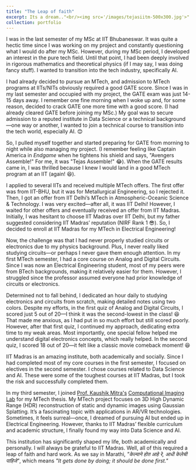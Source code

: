 ```yaml
---
title: "The Leap of faith"
excerpt: Its a dream.."<br/><img src='/images/tejasiitm-500x300.jpg'>"
collection: portfolio
---
```


I was in the last semester of my MSc at IIT Bhubaneswar. It was quite a hectic time since I was working on my project and constantly questioning what I would do after my MSc. However, during my MSc period, I developed an interest in the pure tech field. Until that point, I had been deeply involved in rigorous mathematics and theoretical physics (if I may say, I was doing fancy stuff). I wanted to transition into the tech industry, specifically AI.

I had already decided to pursue an MTech, and admission to MTech programs at IITs/NITs obviously required a good GATE score. Since I was in my last semester and occupied with my project, the GATE exam was just 14-15 days away. I remember one fine morning when I woke up and, for some reason, decided to crack GATE one more time with a good score. (I had already cleared GATE before joining my MSc.) My goal was to secure admission to a reputed institute in Data Science or a technical background—one way or another, I wanted to join a technical course to transition into the tech world, especially AI. 😊

So, I pulled myself together and started preparing for GATE from morning to night while also managing my project. (I remember feeling like Captain America in *Endgame* when he tightens his shield and says, "Avengers Assemble!" For me, it was "Tejas Assemble!" 😂). When the GATE results came in, I was thrilled because I knew I would land in a good MTech program at an IIT (again! 😆).

I applied to several IITs and received multiple MTech offers. The first offer was from IIT-BHU, but it was for Metallurgical Engineering, so I rejected it. Then, I got an offer from IIT Delhi’s MTech in Atmospheric-Oceanic Science & Technology. I was very excited—after all, it was IIT Delhi! However, I waited for other offers and eventually received an offer from IIT Madras. Initially, I was hesitant to choose IIT Madras over IIT Delhi, but my father suggested considering IIT Madras’ reputation (NIRF Rank 1 😎). So, I decided to enroll at IIT Madras for my MTech in Electrical Engineering!

Now, the challenge was that I had never properly studied circuits or electronics due to my physics background. Plus, I never really liked studying circuits—or perhaps I never gave them enough attention. In my first MTech semester, I had a core course on Analog and Digital Circuits. Since I was now an Electrical Engineering student, most of my peers were from BTech backgrounds, making it relatively easier for them. However, I struggled since the professor assumed everyone had prior knowledge of circuits or electronics.

Determined not to fall behind, I dedicated an hour daily to studying electronics and circuits from scratch, making detailed notes using two colors. Despite my efforts, in the first quiz of Analog and Digital Circuits, I scored just 5 out of 20—I think it was the second-lowest in the class! 😆 That made me anxious, as I had put in so much effort but still scored poorly. However, after that first quiz, I continued my approach, dedicating extra time to my weak areas. Most importantly, one special fellow helped me understand digital electronics concepts, which really helped. In the second quiz, I scored 18 out of 20—it felt like a classic movie comeback moment! 😆

IIT Madras is an amazing institute, both academically and socially. Since I had completed most of my core courses in the first semester, I focused on electives in the second semester. I chose courses related to Data Science and AI. These were some of the toughest courses at IIT Madras, but I took the risk and successfully completed them.

In my third semester, I joined [Prof. Kaushik Mitra's](https://www.ee.iitm.ac.in/kmitra/) [Computational Imaging Lab](https://www.ee.iitm.ac.in/comp_photolab/) for my MTech thesis. My MTech project focuses on 3D High Dynamic Range (HDR) reconstruction of static and dynamic images using Gaussian Splatting. It’s a fascinating topic with applications in AR/VR technologies. Sometimes, it feels surreal—once, I dreamed of pursuing AI but ended up in Electrical Engineering. However, thanks to IIT Madras’ flexible curriculum and academic structure, I finally found my way into Data Science and AI.

This institution has significantly shaped my life, both academically and personally. I will always be grateful to IIT Madras. Well, all of this required a leap of faith and hard work. As we say in Marathi, *"केल्याने होत आहे रे, आधी केलेची पाहिजे"*, which means *"It gets done by doing; it should be done first."*

